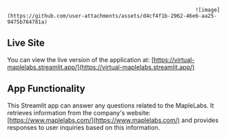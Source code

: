 
                                                                 ![image](https://github.com/user-attachments/assets/d4cf4f1b-2962-46e6-aa25-9475b764781a)
## Live Site

You can view the live version of the application at: [https://virtual-maplelabs.streamlit.app/](https://virtual-maplelabs.streamlit.app/)

## App Functionality

This Streamlit app can answer any questions related to the MapleLabs. It retrieves information from the company's website: [https://www.maplelabs.com/](https://www.maplelabs.com/) and provides responses to user inquiries based on this information.


